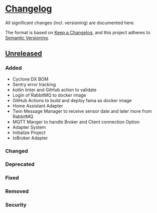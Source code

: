 # [Changelog](https://keepachangelog.com/en/1.1.0/)

All significant changes (incl. versioning) are documented here.

The format is based on [Keep a Changelog](https://keepachangelog.com/en/1.1.0/),
and this project adheres to [Semantic Versioning](https://semver.org/spec/v2.0.0.html).

## [Unreleased](https://github.com/nedeco/fama/releases)

### Added

- Cyclone DX BOM
- Sentry error tracking
- kotlin linter and GitHub action to validate
- Login of RabbitMQ to docker image
- GitHub Actions to build and deploy fama as docker image
- Home Assistant Adapter
- Twin Message Manager to receive sensor date and later more from RabbitMQ
- MQTT Manger to handle Broker and Client connection Option
- Adapter System
- Initialize Project
- IoBroker Adapter

### Changed

### Deprecated

### Fixed

### Removed

### Security
